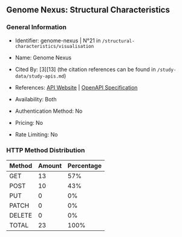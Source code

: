 ## Genome Nexus: Structural Characteristics

### General Information

- Identifier: genome-nexus | N°21 in `/structural-characteristics/visualisation`

- Name: Genome Nexus

- Cited By: [3][13] (the citation references can be found in `/study-data/study-apis.md`)

- References: [API Website](https://docs.genomenexus.org/api) | [OpenAPI Specification](https://www.genomenexus.org/swagger-ui.html)

- Availability: Both

- Authentication Method: No

- Pricing: No

- Rate Limiting: No

### HTTP Method Distribution

| Method | Amount | Percentage |
|--------|--------|------------|
| GET | 13 | 57% |
| POST | 10 | 43% |
| PUT | 0 | 0% |
| PATCH | 0 | 0% |
| DELETE | 0 | 0% |
| TOTAL | 23 | 100% |
